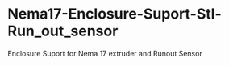 # Nema17-Enclosure-Suport-Stl-Run_out_sensor
Enclosure Suport for Nema 17 extruder and Runout Sensor

